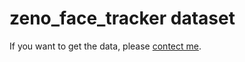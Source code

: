 # zeno_face_tracker dataset
If you want to get the data, please [contect me](js1907@imperial.ac.uk).
